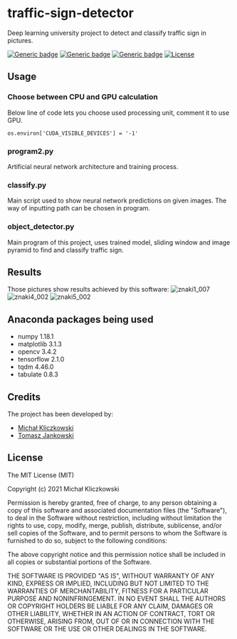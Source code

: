 # traffic-sign-detector
Deep learning university project to detect and classify traffic sign in pictures.

[![Generic badge](https://img.shields.io/badge/python-3.7.7-blue.svg)](https://shields.io/)   [![Generic badge](https://img.shields.io/badge/anaconda-2019.10-green.svg)](https://shields.io/)   [![Generic badge](https://img.shields.io/badge/tensorflow-2.1.0-red.svg)](https://shields.io/)
[![License](http://img.shields.io/:license-mit-blue.svg?style=flat-square)](http://badges.mit-license.org)

## Usage

### Choose between CPU and GPU calculation
Below line of code lets you choose used processing unit, comment it to use GPU.
```
os.environ['CUDA_VISIBLE_DEVICES'] = '-1'
```

### program2.py
Artificial neural network architecture and training process.

### classify.py
Main script used to show neural network predictions on given images. The way of inputting path can be chosen in program.

### object_detector.py
Main program of this project, uses trained model, sliding window and image pyramid to find and classify traffic sign.

## Results
Those pictures show results achieved by this software:
![znaki1_007](https://user-images.githubusercontent.com/49961031/110140990-f9a7e200-7dd4-11eb-875a-e02ae2925d74.jpg)
![znaki4_002](https://user-images.githubusercontent.com/49961031/110141036-07f5fe00-7dd5-11eb-94b0-13c8d261e6d0.jpg)
![znaki5_002](https://user-images.githubusercontent.com/49961031/110141042-09272b00-7dd5-11eb-83ec-4daaa0479e63.jpg)

## Anaconda packages being used
* numpy 1.18.1
* matplotlib 3.1.3
* opencv 3.4.2
* tensorflow 2.1.0
* tqdm 4.46.0
* tabulate 0.8.3

## Credits
The project has been developed by:
- [Michał Kliczkowski](https://github.com/michal090497)
- [Tomasz Jankowski](https://github.com/tomasz-jankowski)

## License
 
The MIT License (MIT)

Copyright (c) 2021 Michał Kliczkowski

Permission is hereby granted, free of charge, to any person obtaining a copy of this software and associated documentation files (the "Software"), to deal in the Software without restriction, including without limitation the rights to use, copy, modify, merge, publish, distribute, sublicense, and/or sell copies of the Software, and to permit persons to whom the Software is furnished to do so, subject to the following conditions:

The above copyright notice and this permission notice shall be included in all copies or substantial portions of the Software.

THE SOFTWARE IS PROVIDED "AS IS", WITHOUT WARRANTY OF ANY KIND, EXPRESS OR IMPLIED, INCLUDING BUT NOT LIMITED TO THE WARRANTIES OF MERCHANTABILITY, FITNESS FOR A PARTICULAR PURPOSE AND NONINFRINGEMENT. IN NO EVENT SHALL THE AUTHORS OR COPYRIGHT HOLDERS BE LIABLE FOR ANY CLAIM, DAMAGES OR OTHER LIABILITY, WHETHER IN AN ACTION OF CONTRACT, TORT OR OTHERWISE, ARISING FROM, OUT OF OR IN CONNECTION WITH THE SOFTWARE OR THE USE OR OTHER DEALINGS IN THE SOFTWARE.
